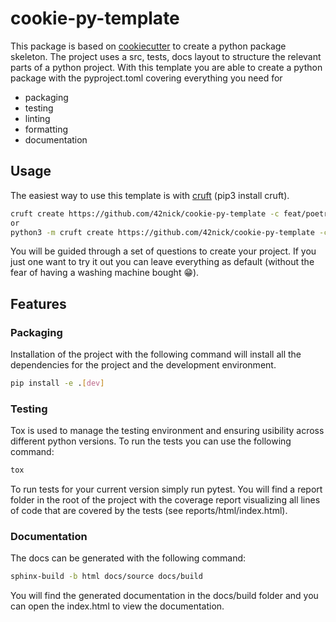 # cookie-py-template

This package is based on [cookiecutter](https://github.com/cookiecutter/cookiecutter) to create a python package skeleton. The project uses a src, tests, docs layout to structure the relevant parts of a python project. With this template you are able to create a python package with the pyproject.toml covering everything you need for
* packaging
* testing
* linting
* formatting
* documentation

## Usage
The easiest way to use this template is with [cruft](https://github.com/cruft/cruft#installation) (pip3 install cruft).
    
```bash
cruft create https://github.com/42nick/cookie-py-template -c feat/poetry
or
python3 -m cruft create https://github.com/42nick/cookie-py-template -c feat/poetry
```

You will be guided through a set of questions to create your project. If you just one want to try it out you can leave everything as default (without the fear of having a washing machine bought :grin:).

## Features

### Packaging
Installation of the project with the following command will install all the dependencies for the project and the development environment.
```bash
pip install -e .[dev]
``` 

### Testing
Tox is used to manage the testing environment and ensuring usibility across different python versions. To run the tests you can use the following command:
```bash
tox
```

To run tests for your current version simply run pytest. You will find a report folder in the root of the project with the coverage report visualizing all lines of code that are covered by the tests (see reports/html/index.html).

### Documentation
The docs can be generated with the following command:
```bash
sphinx-build -b html docs/source docs/build
```
You will find the generated documentation in the docs/build folder and you can open the index.html to view the documentation.